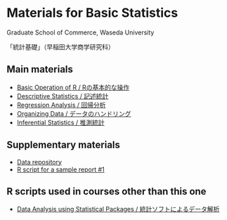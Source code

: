 # Materials for Basic Statistics

Graduate School of Commerce, Waseda University

「統計基礎」（早稲田大学商学研究科）

## Main materials 

* [Basic Operation of R / Rの基本的な操作](https://kurodaecon.github.io/bs/html/basic.html)
* [Descriptive Statistics / 記述統計](https://kurodaecon.github.io/bs/html/descriptive_stat.html)
* [Regression Analysis / 回帰分析](https://kurodaecon.github.io/bs/html/regression.html)
* [Organizing Data / データのハンドリング](https://kurodaecon.github.io/bs/html/organizing_data.html)
* [Inferential Statistics / 推測統計](https://kurodaecon.github.io/bs/html/inferential_stat.html)

## Supplementary materials 

* [Data repository](https://github.com/kurodaecon/bs/tree/main/data)
* [R script for a sample report #1](https://kurodaecon.github.io/bs/html/report1.html)

## R scripts used in courses other than this one 

* [Data Analysis using Statistical Packages / 統計ソフトによるデータ解析](https://kurodaecon.github.io/dasp/)
